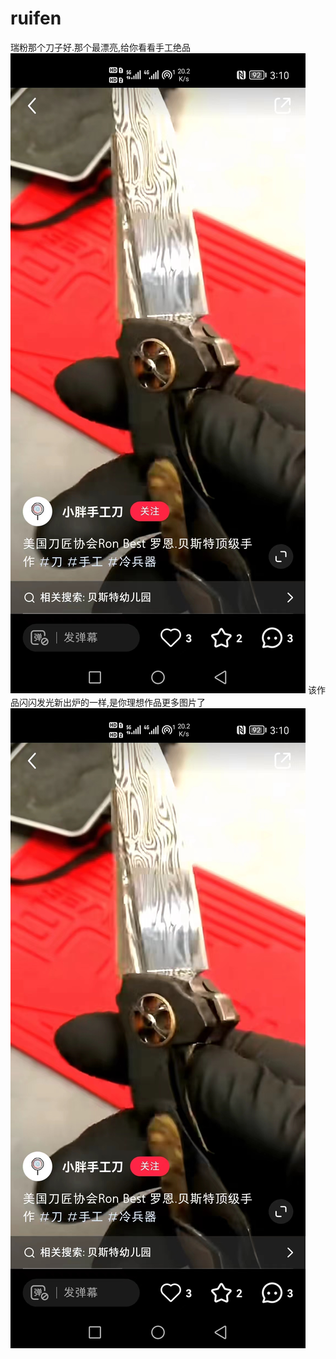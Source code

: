 # ruifen
瑞粉那个刀子好.那个最漂亮,给你看看手工绝品
![Image text](https://github.com/fanbaovpn/ruifen/blob/main/%E5%BE%AE%E4%BF%A1%E5%9B%BE%E7%89%87_20230428151240.jpg)
该作品闪闪发光新出炉的一样,是你理想作品更多图片了
![Image text](https://github.com/fanbaovpn/ruifen/blob/main/%E5%BE%AE%E4%BF%A1%E5%9B%BE%E7%89%87_20230428151246.jpg)
